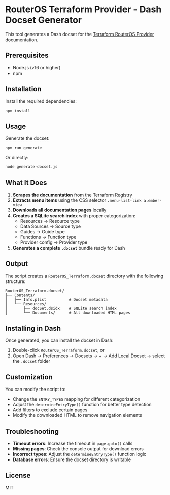 # RouterOS Terraform Provider - Dash Docset Generator

This tool generates a Dash docset for the [Terraform RouterOS Provider](https://registry.terraform.io/providers/terraform-routeros/routeros/latest/docs) documentation.

## Prerequisites

- Node.js (v16 or higher)
- npm

## Installation

Install the required dependencies:

```bash
npm install
```

## Usage

Generate the docset:

```bash
npm run generate
```

Or directly:

```bash
node generate-docset.js
```

## What It Does

1. **Scrapes the documentation** from the Terraform Registry
2. **Extracts menu items** using the CSS selector `.menu-list-link a.ember-view`
3. **Downloads all documentation pages** locally
4. **Creates a SQLite search index** with proper categorization:
   - Resources → Resource type
   - Data Sources → Source type
   - Guides → Guide type
   - Functions → Function type
   - Provider config → Provider type
5. **Generates a complete `.docset`** bundle ready for Dash

## Output

The script creates a `RouterOS_Terraform.docset` directory with the following structure:

```
RouterOS_Terraform.docset/
├── Contents/
│   ├── Info.plist          # Docset metadata
│   └── Resources/
│       ├── docSet.dsidx    # SQLite search index
│       └── Documents/      # All downloaded HTML pages
```

## Installing in Dash

Once generated, you can install the docset in Dash:

1. Double-click `RouterOS_Terraform.docset`, or
2. Open Dash → Preferences → Docsets → + → Add Local Docset → select the `.docset` folder

## Customization

You can modify the script to:

- Change the `ENTRY_TYPES` mapping for different categorization
- Adjust the `determineEntryType()` function for better type detection
- Add filters to exclude certain pages
- Modify the downloaded HTML to remove navigation elements

## Troubleshooting

- **Timeout errors**: Increase the timeout in `page.goto()` calls
- **Missing pages**: Check the console output for download errors
- **Incorrect types**: Adjust the `determineEntryType()` function logic
- **Database errors**: Ensure the docset directory is writable

## License

MIT
